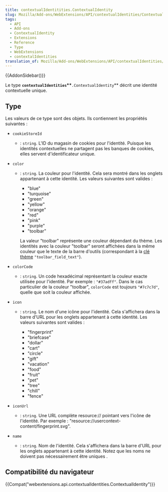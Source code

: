 ```yaml
---
title: contextualIdentitities.ContextualIdentity
slug: Mozilla/Add-ons/WebExtensions/API/contextualIdentities/ContextualIdentity
tags:
  - API
  - Add-ons
  - ContextualIdentity
  - Extensions
  - Reference
  - Type
  - WebExtensions
  - contextalIdentities
translation_of: Mozilla/Add-ons/WebExtensions/API/contextualIdentities/ContextualIdentity
---
```

{{AddonSidebar()}}

Le type **`contextualIdentities`\*\***`.ContextualIdentity`\*\* décrit une identité contextuelle unique.

## Type

Les valeurs de ce type sont des objets. Ils contiennent les propriétés suivantes :

- `cookieStoreId`
  - : `string`. L'ID du magasin de cookies pour l'identité. Puisque les identités contextuelles ne partagent pas les banques de cookies, elles servent d'identificateur unique.
- `color`

  - : `string`. La couleur pour l'identité. Cela sera montré dans les onglets appartenant à cette identité. Les valeurs suivantes sont valides :

    - "blue"
    - "turquoise"
    - "green"
    - "yellow"
    - "orange"
    - "red"
    - "pink"
    - "purple"
    - "toolbar"

    La valeur "toolbar" représente une couleur dépendant du thème. Les identités avec la couleur "toolbar" seront affichées dans la même couleur que le texte de la barre d'outils (correspondant à la [clé thème](/fr/docs/Mozilla/Add-ons/WebExtensions/manifest.json/theme#colors) `"toolbar_field_text"`).

- `colorCode`
  - : `string`. Un code hexadécimal représentant la couleur exacte utilisée pour l'identité. Par exemple : `"#37adff"`. Dans le cas particulier de la couleur "toolbar", `colorCode` est toujours `"#7c7c7d"`, quelle que soit la couleur affichée.
- `icon`

  - : `string`. Le nom d'une icône pour l'identité. Cela s'affichera dans la barre d'URL pour les onglets appartenant à cette identité. Les valeurs suivantes sont valides :

    - "fingerprint"
    - "briefcase"
    - "dollar"
    - "cart"
    - "circle"
    - "gift"
    - "vacation"
    - "food"
    - "fruit"
    - "pet"
    - "tree"
    - "chill"
    - "fence"

- `iconUrl`
  - : `string`. Une URL complète resource:// pointant vers l'icône de l'identité. Par exemple : "resource://usercontext-content/fingerprint.svg".
- `name`
  - : `string`. Nom de l'identité. Cela s'affichera dans la barre d'URL pour les onglets appartenant à cette identité. Notez que les noms ne doivent pas nécessairement être uniques .

## Compatibilité du navigateur

{{Compat("webextensions.api.contextualIdentities.ContextualIdentity")}}
